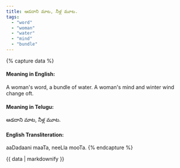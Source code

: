 ```yaml
---
title: ఆడదాని మాట, నీళ్ల మూట.
tags:
  - "word"
  - "woman"
  - "water"
  - "mind"
  - "bundle"
---
```


{% capture data %}
#### Meaning in English:
A woman's word, a bundle of water.
A woman's mind and winter wind change oft.

#### Meaning in Telugu:
ఆడదాని మాట, నీళ్ల మూట.

#### English Transliteration:
aaDadaani maaTa, neeLla mooTa.
{% endcapture %}

{{ data | markdownify }}

